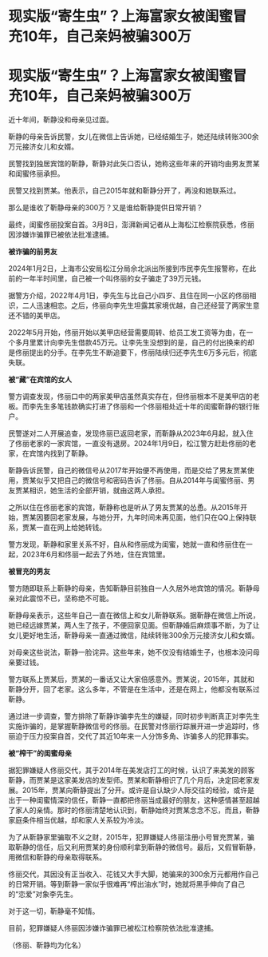 # 现实版“寄生虫”？上海富家女被闺蜜冒充10年，自己亲妈被骗300万

# 现实版“寄生虫”？上海富家女被闺蜜冒充10年，自己亲妈被骗300万

近十年间，靳静没和母亲见过面。

靳静的母亲告诉民警，女儿在微信上告诉她，已经结婚生子，她还陆续转账300余万元接济女儿和女婿。

民警找到独居宾馆的靳静，靳静对此矢口否认，她称这些年来的开销均由男友贾某和闺蜜佟丽承担。

民警又找到贾某。他表示，自己2015年就和靳静分开了，再没和她联系过。

那么是谁收了靳静母亲的300万？又是谁给靳静提供日常开销？

最终，闺蜜佟丽投案自首。3月8日，澎湃新闻记者从上海松江检察院获悉，佟丽因涉嫌诈骗罪已被依法批准逮捕。

**被诈骗的前男友**

2024年1月2日，上海市公安局松江分局佘北派出所接到市民李先生报警称，在此前的一年半时间里，自己被一个叫佟丽的女子骗走了39万元钱。

据警方介绍，2022年4月1日，李先生与比自己小四岁、且住在同一小区的佟丽相识，二人迅速相恋。之后，佟丽向李先生坦露其家境优越，自己还经营了两家生意还不错的美甲店。

2022年5月开始，佟丽开始以美甲店经营需要周转、给员工发工资等为由，在一个多月里累计向李先生借款45万元。让李先生没想到的是，自己的付出换来的却是佟丽提出的分手。在李先生不断追要下，佟丽陆续归还李先生6万多元后，彻底失联。

**被“藏”在宾馆的女人**

警方调查发现，佟丽口中的两家美甲店虽然真实存在，但佟丽根本不是美甲店的老板。而李先生多笔钱款确实打进了佟丽和一个佟丽相处近十年的闺蜜靳静的银行账户。

民警遂对二人开展追查，发现佟丽已返回老家，而靳静从2023年6月起，就入住了佟丽老家的一家宾馆，一直没有退房。2024年1月9日，松江警方赶赴佟丽的老家，在宾馆内找到了靳静。

靳静告诉民警，自己的微信号从2017年开始便不再使用，而是交给了男友贾某使用，贾某似乎又把自己的微信号和密码告诉了佟丽。自从2014年与闺蜜佟丽、男友贾某相识，她生活的全部开销，就由这两人承担。

之所以住在佟丽老家的宾馆，靳静称也是听从了男友贾某的怂恿。从2015年开始，贾某因要回老家发展，与她分开，九年时间未再见面，他们只在QQ上保持联系，贾某一直在网上给她转钱。

警方发现，靳静和家里关系不好，自从和佟丽成为闺蜜，她就一直和佟丽住在一起，2023年6月和佟丽一起去了外地，住在宾馆里。

**被冒充的男友**

警方随即联系上靳静的母亲，告知靳静目前独自一人久居外地宾馆的情况。靳静母亲对此震惊不已，坚称绝不可能。

靳静母亲表示，这些年自己一直在微信上和女儿靳静联系。据靳静在微信上所说，她已经远嫁贾某，两人生了孩子，不便回家见面。但靳静婚后麻烦事不断，为了让女儿更好地生活，靳静母亲一直通过微信，陆续转账300余万元接济女儿和女婿。

对母亲这些说法，靳静一脸诧异。这些年来，她不仅没有结婚生子，也根本没问母亲要过钱。

警方联系上贾某后，贾某的一番话又让大家倍感意外。贾某说，2015年，其就和靳静分开，回了老家。这么多年，不管是在生活中，还是在网上，他都没有联系过靳静。

通过进一步调查，警方排除了靳静诈骗李先生的嫌疑，同时初步判断真正对李先生实施诈骗的，是掌握靳静微信号的佟丽。在民警对佟丽行踪展开进一步追踪时，佟丽迫于压力投案自首，交代了其近10年来一人分饰多角、诈骗多人的犯罪事实。

**被“榨干”的闺蜜母亲**

据犯罪嫌疑人佟丽交代，其于2014年在美发店打工的时候，认识了来美发的顾客靳静，而贾某是这家美发店的发型师。贾某和靳静相识了几个月后，决定回老家发展。2015年，贾某向靳静提出了分开。或许是自认缺少人际交往的经验，或许是出于一种闺蜜情深的信任，靳静一直都把佟丽当成最好的朋友，这种感情甚至超越了家人的亲情。那时的佟丽清楚地认识到，靳静始终对贾某念念不忘，而且，靳静家庭条件相当优越，却和家人关系较为冷淡。

为了从靳静家里骗取不义之财，2015年，犯罪嫌疑人佟丽注册小号冒充贾某，骗取靳静的信任，后又利用贾某的身份顺利拿到靳静的微信号。最后，又假冒靳静，用微信和靳静的母亲取得联系。

佟丽交代，其因没有正当收入、花钱又大手大脚，她骗来的300余万元都用作自己的日常开销。等到靳静一家似乎很难再“榨出油水”时，她就将黑手伸向了自己的“恋爱”对象李先生。

对于这一切，靳静毫不知情。

目前，犯罪嫌疑人佟丽因涉嫌诈骗罪已被松江检察院依法批准逮捕。

（佟丽、靳静均为化名）

